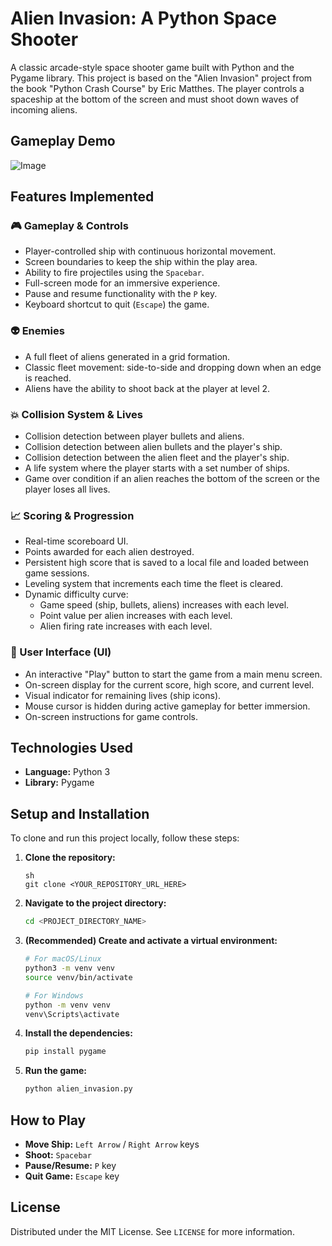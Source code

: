 # Alien Invasion: A Python Space Shooter

A classic arcade-style space shooter game built with Python and the Pygame 
library. This project is based on the "Alien Invasion" project from the 
book "Python Crash Course" by Eric Matthes. The player controls a spaceship 
at the bottom of the screen and must shoot down waves of incoming aliens.

## Gameplay Demo

![Image](https://github.com/user-attachments/assets/7e39b1f3-6894-472c-985f-f19101dca90a)

## Features Implemented

### 🎮 Gameplay & Controls
* Player-controlled ship with continuous horizontal movement.
* Screen boundaries to keep the ship within the play area.
* Ability to fire projectiles using the `Spacebar`.
* Full-screen mode for an immersive experience.
* Pause and resume functionality with the `P` key.
* Keyboard shortcut to quit (`Escape`) the game.

### 👽 Enemies
* A full fleet of aliens generated in a grid formation.
* Classic fleet movement: side-to-side and dropping down when an edge is reached.
* Aliens have the ability to shoot back at the player at level 2.

### 💥 Collision System & Lives
* Collision detection between player bullets and aliens.
* Collision detection between alien bullets and the player's ship.
* Collision detection between the alien fleet and the player's ship.
* A life system where the player starts with a set number of ships.
* Game over condition if an alien reaches the bottom of the screen or the player loses all lives.

### 📈 Scoring & Progression
* Real-time scoreboard UI.
* Points awarded for each alien destroyed.
* Persistent high score that is saved to a local file and loaded between game sessions.
* Leveling system that increments each time the fleet is cleared.
* Dynamic difficulty curve:
    * Game speed (ship, bullets, aliens) increases with each level.
    * Point value per alien increases with each level.
    * Alien firing rate increases with each level.

### 🎨 User Interface (UI)
* An interactive "Play" button to start the game from a main menu screen.
* On-screen display for the current score, high score, and current level.
* Visual indicator for remaining lives (ship icons).
* Mouse cursor is hidden during active gameplay for better immersion.
* On-screen instructions for game controls.

## Technologies Used
* **Language:** Python 3
* **Library:** Pygame

## Setup and Installation

To clone and run this project locally, follow these steps:

1.  **Clone the repository:**
    ```
    sh
    git clone <YOUR_REPOSITORY_URL_HERE>
    ```
2.  **Navigate to the project directory:**
    ```sh
    cd <PROJECT_DIRECTORY_NAME>
    ```
3.  **(Recommended) Create and activate a virtual environment:**
    ```sh
    # For macOS/Linux
    python3 -m venv venv
    source venv/bin/activate

    # For Windows
    python -m venv venv
    venv\Scripts\activate
    ```
4.  **Install the dependencies:**
    ```sh
    pip install pygame
    ```
5.  **Run the game:**
    ```sh
    python alien_invasion.py
    ```

## How to Play

* **Move Ship:** `Left Arrow` / `Right Arrow` keys
* **Shoot:** `Spacebar`
* **Pause/Resume:** `P` key
* **Quit Game:** `Escape` key

## License

Distributed under the MIT License. See `LICENSE` for more information.
